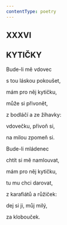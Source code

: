 ```yaml
---
contentType: poetry
---
```


<section>

## XXXVI  

## KYTIČKY

Bude-li mě vdovec  

s tou láskou pokoušet,

mám pro něj kytičku,

může si přivonět,

z bodláčí a ze žíhavky:

vdovečku, přivoň si,

na milou zpomeň si.

</section>

<section>

Bude-li mládenec

chtít si mě namlouvat,

mám pro něj kytičku,

tu mu chci darovat,

z karafiátů a růžiček:

dej si ji, můj milý,

za klobouček.

</section>
